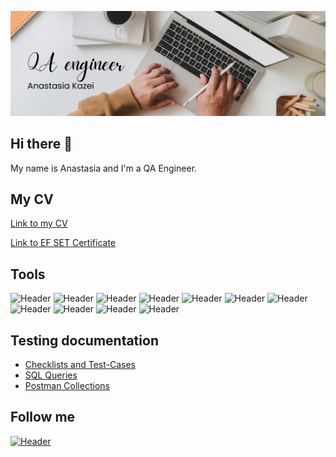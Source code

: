 ![Header](https://github.com/annastagithub/annastagithub/blob/main/assets/image2.png)

## Hi there 👋
My name is Anastasia and I'm a QA Engineer.

## My CV 
[Link to my CV](https://www.linkedin.com/in/anastasia-kazei/)  

[Link to EF SET Certificate](https://github.com/annastagithub/annastagithub/blob/main/assets/EF%20SET%20Certificate%20Anastasia%20Kazei.pdf)


## Tools
![Header](https://img.shields.io/badge/Jira-090909?style=for-the-badge&logo=jira&logoColor=136be1)
![Header](https://img.shields.io/badge/Postman-090909?style=for-the-badge&logo=postman&logoColor=f76935)
![Header](https://img.shields.io/badge/Github-090909?style=for-the-badge&logo=github&logoColor=8cc4d7)
![Header](https://img.shields.io/badge/Figma-090909?style=for-the-badge&logo=figma&logoColor=7d5fa6)
![Header](https://img.shields.io/badge/AdobeXD-090909?style=for-the-badge&logo=AdobeXD&logoColor=f7f7f7)
![Header](https://img.shields.io/badge/MySQL-090909?style=for-the-badge&logo=mysql&logoColor=00618a)
![Header](https://img.shields.io/badge/DevTools-090909?style=for-the-badge&logo=googlechrome&logoColor=2674f2)
![Header](https://img.shields.io/badge/AndroidStudio-090909?style=for-the-badge&logo=androidstudio&logoColor=3ad07d)
![Header](https://img.shields.io/badge/TestRail-090909?style=for-the-badge&logo=&logoColor=71b556)
![Header](https://img.shields.io/badge/CharlesProxy-090909?style=for-the-badge&logo=fiddler&logoColor=8cc4d7)
![Header](https://img.shields.io/badge/Fiddler-090909?style=for-the-badge&logo=fiddler&logoColor=8cc4d7)


## Testing documentation
- [Checklists and Test-Cases](https://docs.google.com/spreadsheets/d/1Dr3I9vViuU7WhoMuMQBdkNXurfeeTJjo6aVfcQV0pZc/edit?usp=sharing)
- [SQL Queries](https://github.com/annastagithub/SQL-Queries)
- [Postman Collections](https://github.com/annastagithub/Postman-Collections)

## Follow me

[![Header](https://img.shields.io/badge/Linkedin-090909?style=for-the-badge&logo=linkedin&logoColor=0073b1)](https://www.linkedin.com/in/anastasia-kazei/)




